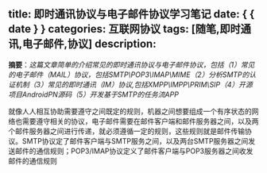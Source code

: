 title: 即时通讯协议与电子邮件协议学习笔记
date: { { date } }
categories: 互联网协议
tags: [随笔,即时通讯,电子邮件,协议]
description: 
---
**摘要**：*这篇文章简单的介绍常见的即时通讯协议与电子邮件协议，包括（1）常见的电子邮件（MAIL）协议，包括SMTP\POP3\IMAP\MIME（2）分析SMTP的认证机制（3）常见的即时通讯（IM）协议,包括XMPP\IMPP\PRIM\SIP（4）开源项目AndroidPN源码（5）开发基于SMTP的任务流APP*
<!--more-->

就像人人相互协助需要遵守之间既定的规则，机器之间想要组成一个有序状态的网络也需要遵守相关的协议，电子邮件需要在邮件客户端和邮件服务器之间，以及两个邮件服务器之间进行传递，就必须遵循一定的规则，这些规则就是邮件传输协议。SMTP协议定了邮件客户端与SMTP服务之间，以及两台SMTP服务器之间发送邮件的通信规则；POP3/IMAP协议定义了邮件客户端与POP3服务器之间收发邮件的通信规则
